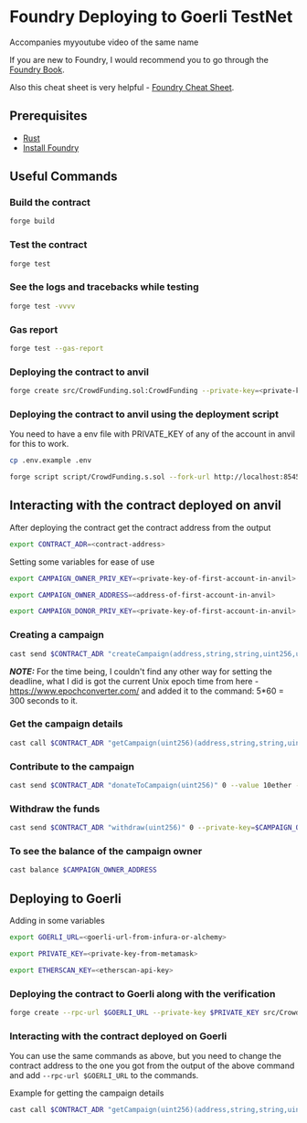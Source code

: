 # Foundry Deploying to Goerli TestNet

Accompanies myyoutube video of the same name

If you are new to Foundry, I would recommend you to go through the [Foundry Book](https://book.getfoundry.sh/).

Also this cheat sheet is very helpful - [Foundry Cheat Sheet](https://github.com/dabit3/foundry-cheatsheet).

## Prerequisites

- [Rust](https://www.rust-lang.org/tools/install)
- [Install Foundry](https://book.getfoundry.sh/getting-started/installation)

## Useful Commands

### Build the contract

```bash
forge build
```

### Test the contract

```bash
forge test
```

### See the logs and tracebacks while testing

```bash
forge test -vvvv
```

### Gas report

```bash
forge test --gas-report
```

### Deploying the contract to anvil

```bash
forge create src/CrowdFunding.sol:CrowdFunding --private-key=<private-key-from-anvil>
```

### Deploying the contract to anvil using the deployment script

You need to have a env file with PRIVATE_KEY of any of the account in anvil for this to work.

```bash
cp .env.example .env
```

```bash
forge script script/CrowdFunding.s.sol --fork-url http://localhost:8545 --broadcast
```

## Interacting with the contract deployed on anvil

After deploying the contract get the contract address from the output

```bash
export CONTRACT_ADR=<contract-address>
```

Setting some variables for ease of use

```bash
export CAMPAIGN_OWNER_PRIV_KEY=<private-key-of-first-account-in-anvil>

export CAMPAIGN_OWNER_ADDRESS=<address-of-first-account-in-anvil>

export CAMPAIGN_DONOR_PRIV_KEY=<private-key-of-first-account-in-anvil>
```

### Creating a campaign

```bash
cast send $CONTRACT_ADR "createCampaign(address,string,string,uint256,uint256,string)"  $CAMPAIGN_OWNER_ADDRESS "Campaign 1" "Campaign 1 Description" 10ether <current-epoch-time + 300> "https://i.kym-cdn.com/photos/images/newsfeed/002/205/307/1f7.jpg" --private-key=$CAMPAIGN_OWNER_PRIV_KEY
```

**_NOTE:_** For the time being, I couldn't find any other way for setting the deadline, what I did is got the current Unix epoch time from here - https://www.epochconverter.com/ and added it to the command: 5\*60 = 300 seconds to it.

### Get the campaign details

```bash
cast call $CONTRACT_ADR "getCampaign(uint256)(address,string,string,uint256,uint256,uint256,string)" 0
```

### Contribute to the campaign

```bash
cast send $CONTRACT_ADR "donateToCampaign(uint256)" 0 --value 10ether --private-key=$CAMPAIGN_DONOR_PRIV_KEY
```

### Withdraw the funds

```bash
cast send $CONTRACT_ADR "withdraw(uint256)" 0 --private-key=$CAMPAIGN_OWNER_PRIV_KEY
```

### To see the balance of the campaign owner

```bash
cast balance $CAMPAIGN_OWNER_ADDRESS
```

## Deploying to Goerli

Adding in some variables

```bash
export GOERLI_URL=<goerli-url-from-infura-or-alchemy>

export PRIVATE_KEY=<private-key-from-metamask>

export ETHERSCAN_KEY=<etherscan-api-key>
```

### Deploying the contract to Goerli along with the verification

```bash
forge create --rpc-url $GOERLI_URL --private-key $PRIVATE_KEY src/CrowdFunding.sol:CrowdFunding --etherscan-api-key $ETHERSCAN_KEY --verify
```

### Interacting with the contract deployed on Goerli

You can use the same commands as above, but you need to change the contract address to the one you got from the output of the above command and add `--rpc-url $GOERLI_URL` to the commands.

Example for getting the campaign details

```bash
cast call $CONTRACT_ADR "getCampaign(uint256)(address,string,string,uint256,uint256,uint256,string)" 0 --rpc-url $GOERLI_URL
```